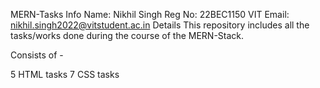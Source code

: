 MERN-Tasks
Info
Name: Nikhil Singh
Reg No: 22BEC1150
VIT Email: nikhil.singh2022@vitstudent.ac.in
Details
This repository includes all the tasks/works done during the course of the MERN-Stack.

Consists of -

5 HTML tasks
7 CSS tasks
